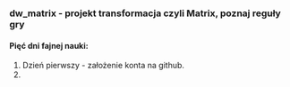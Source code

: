 ### dw_matrix - projekt transformacja czyli Matrix, poznaj reguły gry
#### Pięć dni fajnej nauki:
1. Dzień pierwszy - założenie konta na github.
2. 
